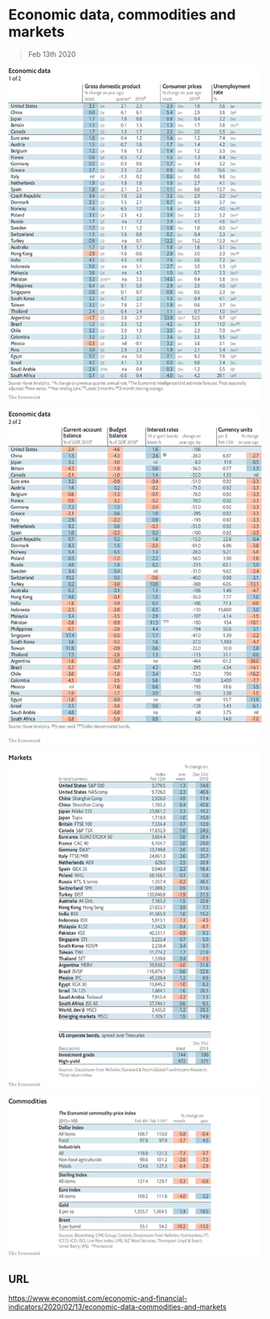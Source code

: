 # Economic data, commodities and markets

> Feb 13th 2020



![](./images/20200215_INT101.png)



![](./images/20200215_INT102.png)



![](./images/20200215_INT201.png)



![](./images/20200215_INT401.png)

## URL

https://www.economist.com/economic-and-financial-indicators/2020/02/13/economic-data-commodities-and-markets
